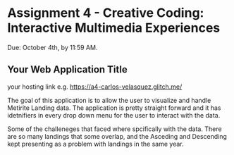Assignment 4 - Creative Coding: Interactive Multimedia Experiences
===

Due: October 4th, by 11:59 AM.


## Your Web Application Title

your hosting link e.g. https://a4-carlos-velasquez.glitch.me/

The goal of this application is to allow the user to visualize and handle Metirite Landing data. The application is pretty straight forward and it has idetnifiers in every drop down menu for the user to interact with the data. 

Some of the challeneges that  faced where spcifically with the data. There are so many landings that some overlap, and the Asceding and Descending kept presenting as a problem with landings in the same year. 
